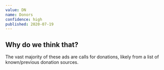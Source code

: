 ```yaml
---
value: DN
name: Donors
confidence: high
published: 2020-07-19
---
```


## Why do we think that?

The vast majority of these ads are calls for donations, likely from a list of known/previous donation sources.
